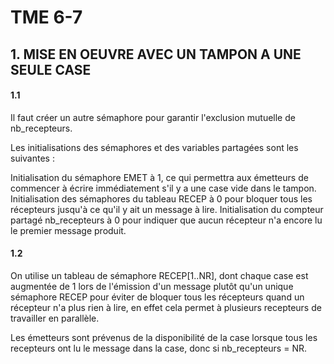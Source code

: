 # TME 6-7

## 1. MISE EN OEUVRE AVEC UN TAMPON A UNE SEULE CASE

#### 1.1

Il faut créer un autre sémaphore pour garantir l'exclusion mutuelle de nb_recepteurs.

Les initialisations des sémaphores et des variables partagées sont les suivantes :

Initialisation du sémaphore EMET à 1, ce qui permettra aux émetteurs de commencer à écrire immédiatement s'il y a une case vide dans le tampon.
Initialisation des sémaphores du tableau RECEP à 0 pour bloquer tous les récepteurs jusqu'à ce qu'il y ait un message à lire.
Initialisation du compteur partagé nb_recepteurs à 0 pour indiquer que aucun récepteur n'a encore lu le premier message produit.

#### 1.2

On utilise un tableau de sémaphore RECEP[1..NR], dont chaque case est augmentée de 1 lors de l'émission d'un message plutôt qu'un unique sémaphore RECEP pour éviter de bloquer tous les récepteurs quand un récepteur n'a plus rien à lire, en effet cela permet à plusieurs recepteurs de travailler en parallèle.

Les émetteurs sont prévenus de la disponibilité de la case lorsque tous les recepteurs  ont lu le message dans la case, donc si nb_recepteurs = NR.    
